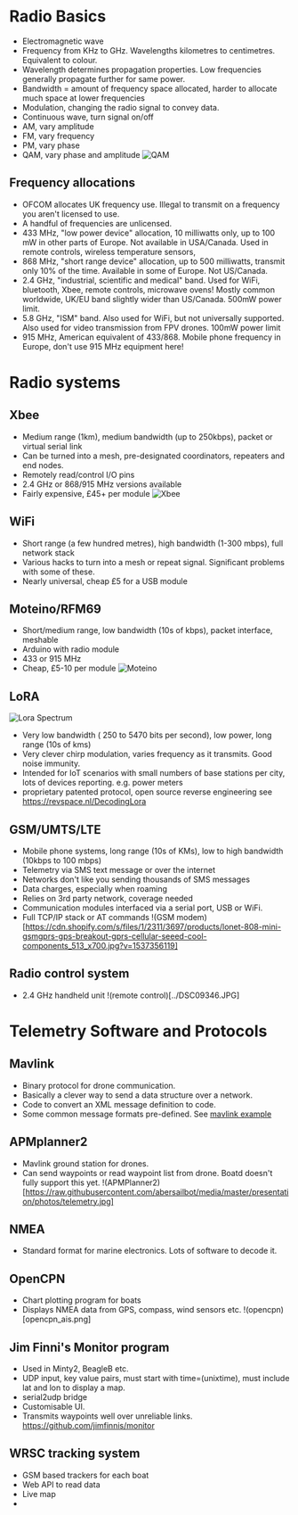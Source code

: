 # Radio Basics
* Electromagnetic wave
* Frequency from KHz to GHz. Wavelengths kilometres to centimetres. Equivalent to colour.
* Wavelength determines propagation properties. Low frequencies generally propagate further for same power.
* Bandwidth = amount of frequency space allocated, harder to allocate much space at lower frequencies
* Modulation, changing the radio signal to convey data.
* Continuous wave, turn signal on/off
* AM, vary amplitude
* FM, vary frequency
* PM, vary phase
* QAM, vary phase and amplitude
![QAM](https://upload.wikimedia.org/wikipedia/commons/9/90/QAM16_Demonstration.gif)
## Frequency allocations
* OFCOM allocates UK frequency use. Illegal to transmit on a frequency you aren't licensed to use.
* A handful of frequencies are unlicensed. 
* 433 MHz, "low power device" allocation, 10 milliwatts only, up to 100 mW in other parts of Europe. Not available in USA/Canada. 
Used in remote controls, wireless temperature sensors, 
* 868 MHz, "short range device" allocation, up to 500 milliwatts, transmit only 10% of the time. Available in some of Europe. Not US/Canada.
* 2.4 GHz, "industrial, scientific and medical" band. Used for WiFi, bluetooth, Xbee, remote controls, microwave ovens! Mostly common worldwide, UK/EU band slightly wider than US/Canada. 500mW power limit.
* 5.8 GHz, "ISM" band. Also used for WiFi, but not universally supported. Also used for video transmission from FPV drones. 100mW power limit
* 915 MHz, American equivalent of 433/868. Mobile phone frequency in Europe, don't use 915 MHz equipment here!

# Radio systems
## Xbee
* Medium range (1km), medium bandwidth (up to 250kbps), packet or virtual serial link
* Can be turned into a mesh, pre-designated coordinators, repeaters and end nodes.
* Remotely read/control I/O pins
* 2.4 GHz or 868/915 MHz versions available
* Fairly expensive, £45+ per module
![Xbee](https://cdn.shopify.com/s/files/1/2311/3697/products/xbee-pro-50mw-module-with-rpsma-series-zb-wireless-zigbee-digi-cool-components_188_x700.jpg?v=1537313202)
## WiFi
* Short range (a few hundred metres), high bandwidth (1-300 mbps), full network stack
* Various hacks to turn into a mesh or repeat signal. Significant problems with some of these.
* Nearly universal, cheap £5 for a USB module
## Moteino/RFM69
* Short/medium range, low bandwidth (10s of kbps), packet interface, meshable
* Arduino with radio module
* 433 or 915 MHz
* Cheap, £5-10 per module 
![Moteino](https://lowpowerlab.com/shop/image/data/Moteino/MoteinoRFConnectors.jpg)
## LoRA
![Lora Spectrum](https://revspace.nl/images/d/d2/DecodingLora_Project.jpg)
* Very low bandwidth ( 250 to 5470 bits per second), low power, long range (10s of kms)
* Very clever chirp modulation, varies frequency as it transmits. Good noise immunity.
* Intended for IoT scenarios with small numbers of base stations per city, lots of devices reporting. e.g. power meters
* proprietary patented protocol, open source reverse engineering see https://revspace.nl/DecodingLora
## GSM/UMTS/LTE
* Mobile phone systems, long range (10s of KMs), low to high bandwidth (10kbps to 100 mbps)
* Telemetry via SMS text message or over the internet
* Networks don't like you sending thousands of SMS messages
* Data charges, especially when roaming
* Relies on 3rd party network, coverage needed
* Communication modules interfaced via a serial port, USB or WiFi.
* Full TCP/IP stack or AT commands
!(GSM modem)[https://cdn.shopify.com/s/files/1/2311/3697/products/lonet-808-mini-gsmgprs-gps-breakout-gprs-cellular-seeed-cool-components_513_x700.jpg?v=1537356119]
## Radio control system
* 2.4 GHz handheld unit
!(remote control)[../DSC09346.JPG]


# Telemetry Software and Protocols
## Mavlink
* Binary protocol for drone communication.
* Basically a clever way to send a data structure over a network.
* Code to convert an XML message definition to code.
* Some common message formats pre-defined. See [mavlink example](https://en.wikipedia.org/wiki/MAVLink#Messages)
## APMplanner2
* Mavlink ground station for drones.
* Can send waypoints or read waypoint list from drone. Boatd doesn't fully support this yet.
!(APMPlanner2)[https://raw.githubusercontent.com/abersailbot/media/master/presentation/photos/telemetry.jpg]
## NMEA
* Standard format for marine electronics. Lots of software to decode it.
## OpenCPN
* Chart plotting program for boats
* Displays NMEA data from GPS, compass, wind sensors etc.
!(opencpn)[opencpn_ais.png]
## Jim Finni's Monitor program
* Used in Minty2, BeagleB etc.
* UDP input, key value pairs, must start with time=(unixtime), must include lat and lon to display a map.
* serial2udp bridge
* Customisable UI.
* Transmits waypoints well over unreliable links.
https://github.com/jimfinnis/monitor
## WRSC tracking system
* GSM based trackers for each boat
* Web API to read data
* Live map
* 

